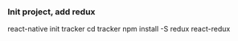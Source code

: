 ###  Init project, add redux
  react-native init tracker
  cd tracker
  npm install -S redux react-redux 
